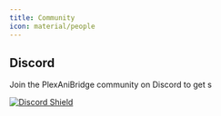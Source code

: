 ```yaml
---
title: Community
icon: material/people
---
```


## Discord

Join the PlexAniBridge community on Discord to get s

[![Discord Shield](https://discord.com/api/guilds/1329899003814609067/widget.png?style=shield)](https://discord.gg/ey8kyQU9aD)
